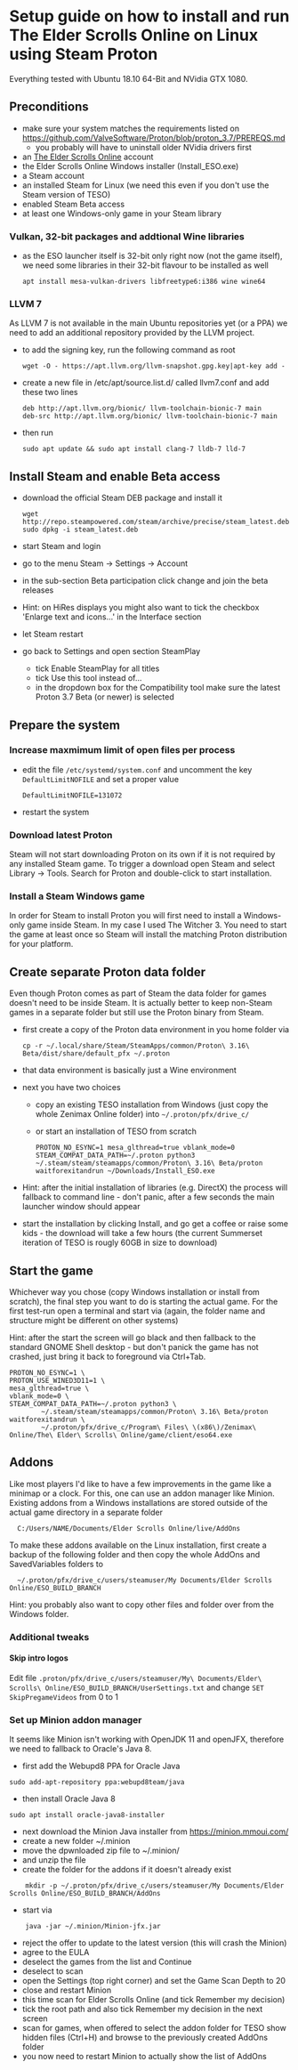 # Setup guide on how to install and run The Elder Scrolls Online on Linux using Steam Proton

Everything tested with Ubuntu 18.10 64-Bit and NVidia GTX 1080.

## Preconditions
- make sure your system matches the requirements listed on https://github.com/ValveSoftware/Proton/blob/proton_3.7/PREREQS.md
  - you probably will have to uninstall older NVidia drivers first
- an [The Elder Scrolls Online](https://www.elderscrollsonline.com) account
- the Elder Scrolls Online Windows installer (Install_ESO.exe)
- a Steam account
- an installed Steam for Linux (we need this even if you don't use the Steam version of TESO)
- enabled Steam Beta access
- at least one Windows-only game in your Steam library

### Vulkan, 32-bit packages and addtional Wine libraries
- as the ESO launcher itself is 32-bit only right now (not the game itself), we need some libraries in their 32-bit flavour to be installed as well

      apt install mesa-vulkan-drivers libfreetype6:i386 wine wine64

### LLVM 7
As LLVM 7 is not available in the main Ubuntu repositories yet (or a PPA) we need to add an additional repository provided by the LLVM project.
- to add the signing key, run the following command as root
      
      wget -O - https://apt.llvm.org/llvm-snapshot.gpg.key|apt-key add -

- create a new file in /etc/apt/source.list.d/ called llvm7.conf and add these two lines

      deb http://apt.llvm.org/bionic/ llvm-toolchain-bionic-7 main
      deb-src http://apt.llvm.org/bionic/ llvm-toolchain-bionic-7 main

- then run

      sudo apt update && sudo apt install clang-7 lldb-7 lld-7

## Install Steam and enable Beta access
- download the official Steam DEB package and install it

      wget http://repo.steampowered.com/steam/archive/precise/steam_latest.deb
      sudo dpkg -i steam_latest.deb

- start Steam and login
- go to the menu Steam -> Settings -> Account
- in the sub-section Beta participation click change and join the beta releases
- Hint: on HiRes displays you might also want to tick the checkbox 'Enlarge text and icons...' in the Interface section
- let Steam restart
- go back to Settings and open section SteamPlay
  - tick Enable SteamPlay for all titles
  - tick Use this tool instead of...
  - in the dropdown box for the Compatibility tool make sure the latest Proton 3.7 Beta (or newer) is selected

## Prepare the system
### Increase maxmimum limit of open files per process
- edit the file `/etc/systemd/system.conf` and uncomment the key `DefaultLimitNOFILE` and set a proper value

      DefaultLimitNOFILE=131072

- restart the system

### Download latest Proton
Steam will not start downloading Proton on its own if it is not required by any installed Steam game. 
To trigger a download open Steam and select Library -> Tools. 
Search for Proton and double-click to start installation.


### Install a Steam Windows game
In order for Steam to install Proton you will first need to install a Windows-only game inside Steam. 
In my case I used The Witcher 3. You need to start the game at least once so Steam will install the matching Proton distribution for your platform.

## Create separate Proton data folder
Even though Proton comes as part of Steam the data folder for games doesn't need to be inside Steam.
It is actually better to keep non-Steam games in a separate folder but still use the Proton binary from Steam.

- first create a copy of the Proton data environment in you home folder via

      cp -r ~/.local/share/Steam/SteamApps/common/Proton\ 3.16\ Beta/dist/share/default_pfx ~/.proton
      
- that data environment is basically just a Wine environment
- next you have two choices
  - copy an existing TESO installation from Windows (just copy the whole Zenimax Online folder) into
        `~/.proton/pfx/drive_c/`
  - or start an installation of TESO from scratch

        PROTON_NO_ESYNC=1 mesa_glthread=true vblank_mode=0 STEAM_COMPAT_DATA_PATH=~/.proton python3 ~/.steam/steam/steamapps/common/Proton\ 3.16\ Beta/proton waitforexitandrun ~/Downloads/Install_ESO.exe

- Hint: after the initial installation of libraries (e.g. DirectX) the process will fallback to command line - don't panic, after a few seconds the main launcher window should appear
- start the installation by clicking Install, and go get a coffee or raise some kids - the download will take a few hours (the current Summerset iteration of TESO is rougly 60GB in size to download)

## Start the game
Whichever way you chose (copy Windows installation or install from scratch), the final step you want to do is starting the actual game.
For the first test-run open a terminal and start via (again, the folder name and structure might be different on other systems)

Hint: after the start the screen will go black and then fallback to the standard GNOME Shell desktop - but don't panick the game has not crashed, just bring it back to foreground via Ctrl+Tab.

```
PROTON_NO_ESYNC=1 \
PROTON_USE_WINED3D11=1 \
mesa_glthread=true \
vblank_mode=0 \
STEAM_COMPAT_DATA_PATH=~/.proton python3 \
        ~/.steam/steam/steamapps/common/Proton\ 3.16\ Beta/proton waitforexitandrun \
        ~/.proton/pfx/drive_c/Program\ Files\ \(x86\)/Zenimax\ Online/The\ Elder\ Scrolls\ Online/game/client/eso64.exe
```

## Addons
Like most players I'd like to have a few improvements in the game like a minimap or a clock. For this, one can use an addon manager like Minion.
Existing addons from a Windows installations are stored outside of the actual game directory in a separate folder

      C:/Users/NAME/Documents/Elder Scrolls Online/live/AddOns

To make these addons available on the Linux installation, first create a backup of the following folder and then copy the whole AddOns and SavedVariables folders to

      ~/.proton/pfx/drive_c/users/steamuser/My Documents/Elder Scrolls Online/ESO_BUILD_BRANCH

Hint: you probably also want to copy other files and folder over from the Windows folder.

### Additional tweaks

#### Skip intro logos

Edit file `.proton/pfx/drive_c/users/steamuser/My\ Documents/Elder\ Scrolls\ Online/ESO_BUILD_BRANCH/UserSettings.txt` and change `SET SkipPregameVideos` from 0 to 1

### Set up Minion addon manager
It seems like Minion isn't working with OpenJDK 11 and openJFX, therefore we need to fallback to Oracle's Java 8.

- first add the Webupd8 PPA for Oracle Java
```
sudo add-apt-repository ppa:webupd8team/java
```
- then install Oracle Java 8
```
sudo apt install oracle-java8-installer 
```
- next download the Minion Java installer from https://minion.mmoui.com/
- create a new folder ~/.minion
- move the dpwnloaded zip file to ~/.minion/
- and unzip the file
- create the folder for the addons if it doesn't already exist
``` 
    mkdir -p ~/.proton/pfx/drive_c/users/steamuser/My Documents/Elder Scrolls Online/ESO_BUILD_BRANCH/AddOns
```
- start via
```
    java -jar ~/.minion/Minion-jfx.jar
```
- reject the offer to update to the latest version (this will crash the Minion)
- agree to the EULA
- deselect the games from the list and Continue
- deselect to scan 
- open the Settings (top right corner) and set the Game Scan Depth to 20
- close and restart Minion
- this time scan for Elder Scrolls Online (and tick Remember my decision)
- tick the root path and also tick Remember my decision in the next screen
- scan for games, when offered to select the addon folder for TESO show hidden files (Ctrl+H) and browse to the previously created AddOns folder
- you now need to restart Minion to actually show the list of AddOns

